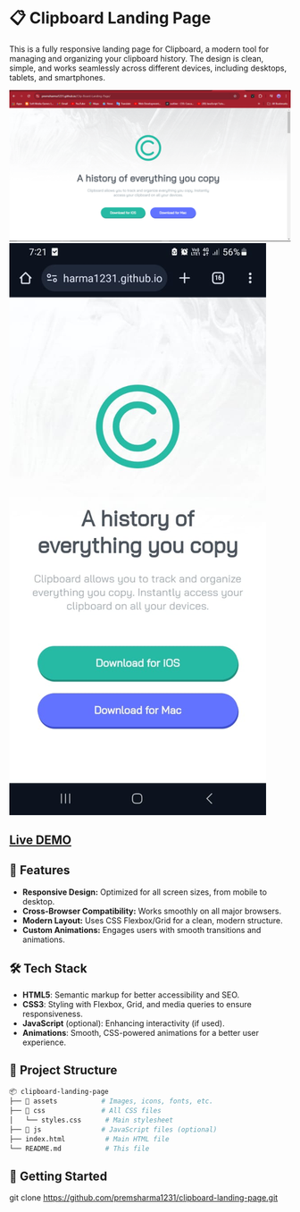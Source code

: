 # 📋 Clipboard Landing Page

This is a fully responsive landing page for Clipboard, a modern tool for managing and organizing your clipboard history. The design is clean, simple, and works seamlessly across different devices, including desktops, tablets, and smartphones.

![PC Interface](https://raw.githubusercontent.com/premsharma1231/Clip-Board-Landing-Page/refs/heads/main/Screenshot%20(141).png) <!-- Replace this with an actual screenshot link if available -->
![Phone Interface](https://raw.githubusercontent.com/premsharma1231/Clip-Board-Landing-Page/refs/heads/main/WhatsApp%20Image%202024-09-25%20at%2019.22.02_8b2a39cd.jpg)




## **[Live DEMO](https://premsharma1231.github.io/Clip-Board-Landing-Page/)**


## 🌟 Features

- **Responsive Design:** Optimized for all screen sizes, from mobile to desktop.
- **Cross-Browser Compatibility:** Works smoothly on all major browsers.
- **Modern Layout:** Uses CSS Flexbox/Grid for a clean, modern structure.
- **Custom Animations:** Engages users with smooth transitions and animations.

## 🛠 Tech Stack

- **HTML5**: Semantic markup for better accessibility and SEO.
- **CSS3**: Styling with Flexbox, Grid, and media queries to ensure responsiveness.
- **JavaScript** (optional): Enhancing interactivity (if used).
- **Animations**: Smooth, CSS-powered animations for a better user experience.

## 📂 Project Structure

```bash
📦 clipboard-landing-page
├── 📁 assets           # Images, icons, fonts, etc.
├── 📁 css              # All CSS files
│   └── styles.css      # Main stylesheet
├── 📁 js               # JavaScript files (optional)
├── index.html          # Main HTML file
└── README.md           # This file
```

## 🚀 Getting Started
git clone https://github.com/premsharma1231/clipboard-landing-page.git

